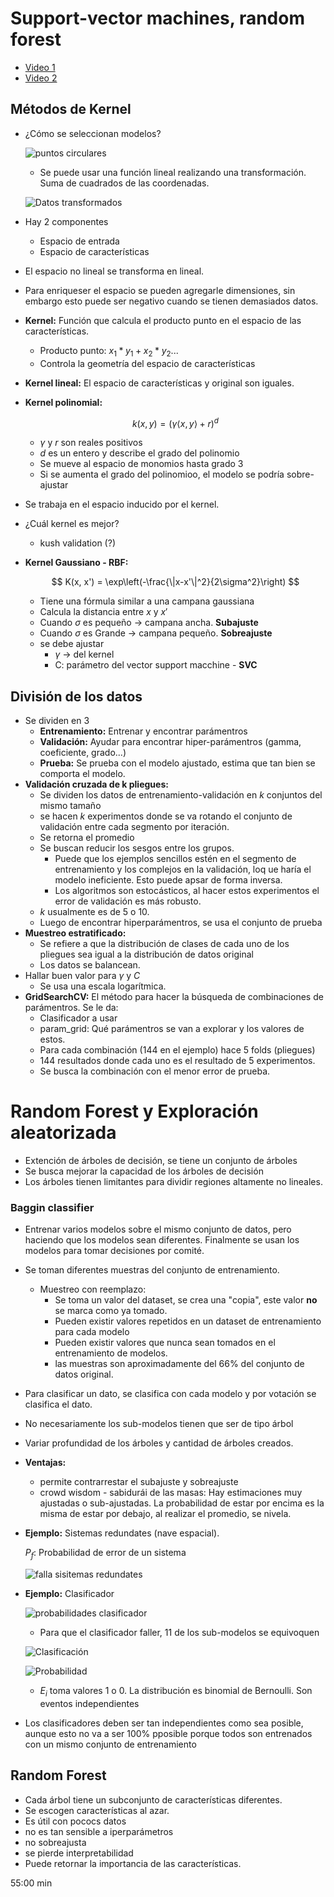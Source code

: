# Support-vector machines, random forest

- [Video 1](https://drive.google.com/file/d/1J-oOjZfh0oTWPPrwHoE5VA8irGQ41n81/view?usp=sharing)
- [Video 2](https://drive.google.com/file/d/1rgXm_XtV8NHi0W3UlpSbkQOgTWdIzvgy/view?usp=sharing)


## Métodos de Kernel

- ¿Cómo se seleccionan modelos?

  ![puntos circulares](images/02D.png)

  - Se puede usar una función lineal realizando una transformación. Suma de cuadrados de las coordenadas.

  ![Datos transformados](images/02E.png)

- Hay 2 componentes
  - Espacio de entrada
  - Espacio de características
- El espacio no lineal se transforma en lineal.
- Para enriqueser el espacio se pueden agregarle dimensiones, sin embargo esto puede ser negativo cuando se tienen demasiados datos.
- **Kernel:** Función que calcula el producto punto en el espacio de las características.
  - Producto punto: $x_1*y_1 + x_2*y_2 ...$
  - Controla la geometría del espacio de características
- **Kernel lineal:** El espacio de características y original son iguales.
- **Kernel polinomial:**

  $$
  k(x,y) = (\gamma \langle x, y\rangle + r)^d
  $$

  - $\gamma$ y $r$ son reales positivos
  - $d$ es un entero y describe el grado del polinomio
  - Se mueve al espacio de monomios hasta grado 3
  - Si se aumenta el grado del polinomioo, el modelo se podría sobre-ajustar
- Se trabaja en el espacio inducido por el kernel.
- ¿Cuál kernel es mejor?
  - kush validation (?)
- **Kernel Gaussiano - RBF:**

  $$
  K(x, x') = \exp\left(-\frac{\|x-x'\|^2}{2\sigma^2}\right)
  $$

  - Tiene una fórmula similar a una campana gaussiana
  - Calcula la distancia entre $x$ y $x'$
  - Cuando $\sigma$ es pequeño -> campana ancha. **Subajuste**
  - Cuando $\sigma$ es Grande -> campana pequeño. **Sobreajuste**
  - se debe ajustar
    - $\gamma$ -> del kernel
    - C: parámetro del vector support macchine - **SVC**

## División de los datos

- Se dividen en 3
  - **Entrenamiento:** Entrenar y encontrar parámentros
  - **Validación:** Ayudar para encontrar hiper-parámentros (gamma, coeficiente, grado...)
  - **Prueba:** Se prueba con el modelo ajustado, estima que tan bien se comporta el modelo.
- **Validación cruzada de k pliegues:**
  - Se dividen los datos de entrenamiento-validación en $k$ conjuntos del mismo tamaño
  - se hacen $k$ experimentos donde se va rotando el conjunto de validación entre cada segmento por iteración.
  - Se retorna el promedio
  - Se buscan reducir los sesgos entre los grupos.
    - Puede que los ejemplos sencillos estén en el segmento de entrenamiento y los complejos en la validación, loq ue haría el modelo ineficiente. Esto puede apsar de forma inversa.
    - Los algoritmos son estocásticos, al hacer estos experimentos el error de validación es más robusto.
  - $k$ usualmente es de 5 o 10.
  - Luego de encontrar hiperparámentros, se usa el conjunto de prueba
- **Muestreo estratificado:**
  - Se refiere a que la distribución de clases de cada uno de los pliegues sea igual a la distribución de datos original
  - Los datos se balancean.
- Hallar buen valor para $\gamma$ y $C$
  - Se usa una escala logarítmica.
- **GridSearchCV:** El método para hacer la búsqueda de combinaciones de parámentros. Se le da:
  - Clasificador a usar
  - param_grid: Qué parámentros se van a explorar y los valores de estos.
  - Para cada combinación (144 en el ejemplo) hace 5 folds (pliegues)
  - 144 resultados donde cada uno es el resultado de 5 experimentos.
  - Se busca la combinación con el menor error de prueba.

# Random Forest y Exploración aleatorizada

- Extención de árboles de decisión, se tiene un conjunto de árboles
- Se busca mejorar la capacidad de los árboles de decisión
- Los árboles tienen limitantes para dividir regiones altamente no lineales.

### Baggin classifier

- Entrenar varios modelos sobre el mismo conjunto de datos, pero haciendo que los modelos sean diferentes. Finalmente se usan los modelos para tomar decisiones por comité.
- Se toman diferentes muestras del conjunto de entrenamiento.
  - Muestreo con reemplazo:
    - Se toma un valor del dataset, se crea una "copia", este valor **no** se marca como ya tomado.
    - Pueden existir valores repetidos en un dataset de entrenamiento para cada modelo
    - Pueden existir valores que nunca sean tomados en el entrenamiento de modelos.
    - las muestras son aproximadamente del 66% del conjunto de datos original.
- Para clasificar un dato, se clasifica con cada modelo y por votación se clasifica el dato.
- No necesariamente los sub-modelos tienen que ser de tipo árbol
- Variar profundidad de los árboles y cantidad de árboles creados.
- **Ventajas:**
  - permite contrarrestar el subajuste y sobreajuste
  - crowd wisdom - sabidurái de las masas: Hay estimaciones muy ajustadas o sub-ajustadas. La probabilidad de estar por encima es la misma de estar por debajo, al realizar el promedio, se nivela.
- **Ejemplo:** Sistemas redundates (nave espacial).

  $P_f:$ Probabilidad de error de un sistema

  ![falla sisitemas redundates](images/02F.png)

- **Ejemplo:** Clasificador

  ![probabilidades clasificador](images/030.png)

  - Para que el clasificador faller, 11 de los sub-modelos se equivoquen

  ![Clasificación](images/031.png)

  ![Probabilidad](images/032.png)

  - $E_i$ toma valores 1 o 0. La distribución es binomial de Bernoulli. Son eventos independientes
- Los clasificadores deben ser tan independientes como sea posible, aunque esto no va a ser 100% pposible porque todos son entrenados con un mismo conjunto de entrenamiento

## Random Forest

- Cada árbol tiene un subconjunto de características diferentes.
- Se escogen características al azar.
- Es útil con pococs datos
- no es tan sensible a iperparámetros
- no sobreajusta
- se pierde interpretabilidad
- Puede retornar la importancia de las características.

55:00 min